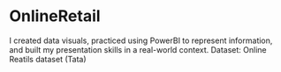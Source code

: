 # OnlineRetail
 I created data visuals, practiced using PowerBI to represent information, and built my presentation skills in a real-world context. 
 Dataset: Online Reatils dataset (Tata)
